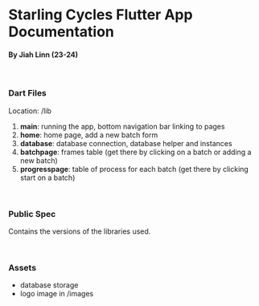 # Starling Cycles Flutter App Documentation
#### By Jiah Linn (23-24)
<br>

### Dart Files
Location: /lib <br>
1. **main**: running the app, bottom navigation bar linking to pages 
2. **home**: home page, add a new batch form 
3. **database**: database connection, database helper and instances 
4. **batchpage**: frames table (get there by clicking on a batch or adding a new batch)
5. **progresspage**: table of process for each batch (get there by clicking start on a batch)

<br>

### Public Spec
Contains the versions of the libraries used.

<br>

### Assets
* database storage
* logo image in /images
